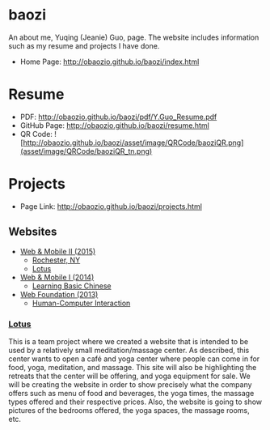# baozi
An about me, Yuqing (Jeanie) Guo, page. The website includes information such as my resume and projects I have done.

- Home Page: http://obaozio.github.io/baozi/index.html



# Resume
- PDF: http://obaozio.github.io/baozi/pdf/Y.Guo_Resume.pdf
- GitHub Page: http://obaozio.github.io/baozi/resume.html
- QR Code: ![http://obaozio.github.io/baozi/asset/image/QRCode/baoziQR.png](asset/image/QRCode/baoziQR_tn.png)



# Projects
- Page Link: http://obaozio.github.io/baozi/projects.html



## Websites
- [Web & Mobile II (2015)](http://obaozio.github.io/baozi/projects/rit/iste240/index.html)
  - [Rochester, NY](https://people.rit.edu/~yxg2464/iste240/project1_final/index.php)
  - [Lotus](https://people.rit.edu/~yxg2464/iste240/projectGroup/)
- [Web & Mobile I (2014)](http://obaozio.github.io/baozi/projects/rit/iste140/index.html)
  - [Learning Basic Chinese](http://obaozio.github.io/baozi/projects/rit/iste140/project3/index.html)
- [Web Foundation (2013)](http://obaozio.github.io/baozi/projects/rit/iste105/index.html)
  - [Human-Computer Interaction](http://obaozio.github.io/baozi/projects/rit/iste105/stage3/index.html)


### [Lotus](https://people.rit.edu/~yxg2464/iste240/projectGroup/)
This is a team project where we created a website that is intended to be used by a relatively small meditation/massage center. As described, this center wants to open a café and yoga center where people can come in for food, yoga, meditation, and massage. This site will also be highlighting the retreats that the center will be offering, and yoga equipment for sale. We will be creating the website in order to show precisely what the company offers such as menu of food and beverages, the yoga times, the massage types offered and their respective prices. Also, the website is going to show pictures of the bedrooms offered, the yoga spaces, the massage rooms, etc.
